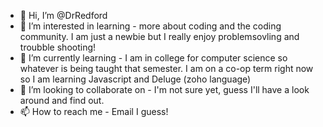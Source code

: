 - 👋 Hi, I’m @DrRedford
- 👀 I’m interested in learning  - more about coding and the coding community.  I am just a newbie but I really enjoy problemsovling and troubble shooting!  
- 🌱 I’m currently learning - I am in college for computer science so whatever is being taught that semester.  I am on a co-op term right now so I am learning Javascript and Deluge (zoho language)
- 💞️ I’m looking to collaborate on - I'm not sure yet, guess I'll have a look around and find out.
- 📫 How to reach me - Email I guess!

<!---
DrRedford/DrRedford is a ✨ special ✨ repository because its `README.md` (this file) appears on your GitHub profile.
You can click the Preview link to take a look at your changes.
--->
